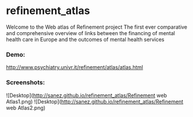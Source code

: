 # refinement_atlas
Welcome to the Web atlas of Refinement project
The first ever comparative and comprehensive overview of links between the financing of mental health care in Europe and the outcomes of mental health services
### Demo:
http://www.psychiatry.univr.it/refinement/atlas/atlas.html
### Screenshots:

![Desktop](http://sanez.github.io/refinement_atlas/Refinement web Atlas1.png)
![Desktop](http://sanez.github.io/refinement_atlas/Refinement web Atlas2.png)
